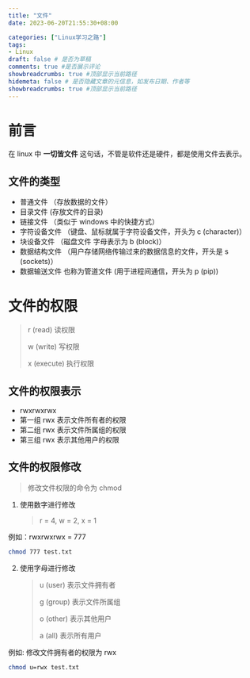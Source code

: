 ```yaml
---
title: "文件"
date: 2023-06-20T21:55:30+08:00

categories: ["Linux学习之路"]
tags: 
- Linux
draft: false # 是否为草稿 
comments: true #是否展示评论
showbreadcrumbs: true #顶部显示当前路径
hidemeta: false # 是否隐藏文章的元信息，如发布日期、作者等
showbreadcrumbs: true #顶部显示当前路径
---
```


# 前言

在 linux 中 **一切皆文件** 这句话，不管是软件还是硬件，都是使用文件去表示。

## 文件的类型

- 普通文件 （存放数据的文件）
- 目录文件 (存放文件的目录)
- 链接文件 （类似于 windows 中的快捷方式）
- 字符设备文件 （键盘、鼠标就属于字符设备文件，开头为 c (character)）
- 块设备文件 （磁盘文件 字母表示为 b (block)）
- 数据结构文件 （用户存储网络传输过来的数据信息的文件，开头是 s (sockets)）
- 数据输送文件 也称为管道文件 (用于进程间通信，开头为 p (pip))

# 文件的权限

> r (read) 读权限
>
> w (write) 写权限
>
> x (execute) 执行权限

## 文件的权限表示

- rwxrwxrwx
- 第一组 rwx 表示文件所有者的权限
- 第二组 rwx 表示文件所属组的权限
- 第三组 rwx 表示其他用户的权限

## 文件的权限修改

> 修改文件权限的命令为 chmod

1. 使用数字进行修改
   > r = 4, w = 2, x = 1

例如：rwxrwxrwx = 777

```bash
chmod 777 test.txt
```

2. 使用字母进行修改
   > u (user) 表示文件拥有者
   >
   > g (group) 表示文件所属组
   >
   > o (other) 表示其他用户
   >
   > a (all) 表示所有用户

例如: 修改文件拥有者的权限为 rwx

```bash
chmod u=rwx test.txt
```
